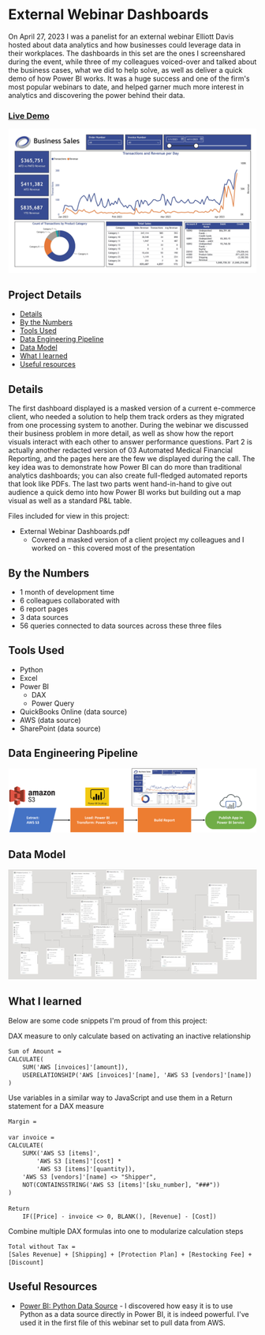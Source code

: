 # External Webinar Dashboards

On April 27, 2023 I was a panelist for an external webinar Elliott Davis hosted about data analytics and how businesses could leverage data in their workplaces. The dashboards in this set are the ones I screenshared during the event, while three of my colleagues voiced-over and talked about the business cases, what we did to help solve, as well as deliver a quick demo of how Power BI works. It was a huge success and one of the firm's most popular webinars to date, and helped garner much more interest in analytics and discovering the power behind their data.

### [Live Demo](https://app.powerbi.com/view?r=eyJrIjoiNTc1MzEyYTAtZDI2ZC00NmViLWE1ZTUtNjI2MDBiNjA1NjY2IiwidCI6ImY3N2E4MGM5LTY5MTAtNGJkYy1iNjFiLTgxNzA2NmQ1NmI0NiIsImMiOjJ9)

!["Report"](./External%20Webinar%20Dashboards.jpg)

## Project Details
- [Details](#details)
- [By the Numbers](#by-the-numbers)
- [Tools Used](#tools-used)
- [Data Engineering Pipeline](#data-engineering-pipeline)
- [Data Model](#data-model)
- [What I learned](#what-i-learned)
- [Useful resources](#useful-resources)

## Details

The first dashboard displayed is a masked version of a current e-commerce client, who needed a solution to help them track orders as they migrated from one processing system to another. During the webinar we discussed their business problem in more detail, as well as show how the report visuals interact with each other to answer performance questions. Part 2 is actually another redacted version of 03 Automated Medical Financial Reporting, and the pages here are the few we displayed during the call. The key idea was to demonstrate how Power BI can do more than traditional analytics dashboards; you can also create full-fledged automated reports that look like PDFs. The last two parts went hand-in-hand to give out audience a quick demo into how Power BI works but building out a map visual as well as a standard P&L table. 

Files included for view in this project:
- External Webinar Dashboards.pdf
  - Covered a masked version of a client project my colleagues and I worked on - this covered most of the presentation

## By the Numbers

- 1 month of development time
- 6 colleagues collaborated with
- 6 report pages
- 3 data sources
- 56 queries connected to data sources across these three files

## Tools Used

- Python
- Excel
- Power BI
  - DAX
  - Power Query
- QuickBooks Online (data source)
- AWS (data source)
- SharePoint (data source)

## Data Engineering Pipeline

!["Pipeline"](./External%20Webinar%20Dashboards%20Pipeline.png)

## Data Model

!["Data Model"](./External%20Webinar%20Dashboards%20Data%20Model.JPG)

## What I learned

Below are some code snippets I'm proud of from this project:

DAX measure to only calculate based on activating an inactive relationship
```DAX
Sum of Amount = 
CALCULATE(
    SUM('AWS [invoices]'[amount]),
    USERELATIONSHIP('AWS [invoices]'[name], 'AWS S3 [vendors]'[name])
)
```

Use variables in a similar way to JavaScript and use them in a Return statement for a DAX measure
```DAX
Margin = 

var invoice = 
CALCULATE(
    SUMX('AWS S3 [items]', 
        'AWS S3 [items]'[cost] * 
        'AWS S3 [items]'[quantity]), 
    'AWS S3 [vendors]'[name] <> "Shipper",
    NOT(CONTAINSSTRING('AWS S3 [items]'[sku_number], "###"))
)

Return
    IF([Price] - invoice <> 0, BLANK(), [Revenue] - [Cost])
```

Combine multiple DAX formulas into one to modularize calculation steps
```DAX
Total without Tax = 
[Sales Revenue] + [Shipping] + [Protection Plan] + [Restocking Fee] + [Discount]
```

## Useful Resources

- [Power BI: Python Data Source](https://learn.microsoft.com/en-us/power-bi/connect-data/desktop-python-scripts) - I discovered how easy it is to use Python as a data source directly in Power BI, it is indeed powerful. I've used it in the first file of this webinar set to pull data from AWS. 